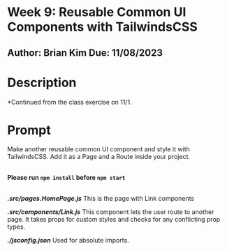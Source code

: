 # Week 9: Reusable Common UI Components with TailwindsCSS
**Author: Brian Kim**
**Due: 11/08/2023**
---
# Description
*Continued from the class exercise on 11/1.

# Prompt 
Make another reusable common UI component and style it with TailwindsCSS. Add it as a Page and a Route inside your project.

<br />**Please run `npm install` before `npm start`**<br /><br />

***.src/pages.HomePage.js***
This is the page with Link components

***.src/components/Link.js***
This component lets the user route to another page. It takes props for custom styles and checks for any conflicting prop types.

***./jsconfig.json***
Used for absolute imports.